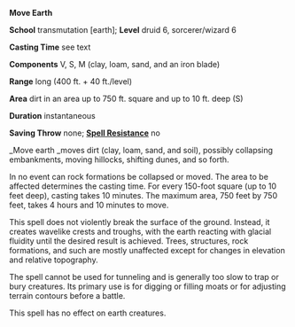  **Move Earth**

**School** transmutation [earth]; **Level** druid 6, sorcerer/wizard 6

**Casting Time** see text

**Components** V, S, M (clay, loam, sand, and an iron blade)

**Range** long (400 ft. + 40 ft./level)

**Area** dirt in an area up to 750 ft. square and up to 10 ft. deep (S)

**Duration** instantaneous

**Saving Throw** none; **[Spell Resistance](../glossary#_spell-resistance)** no

_Move earth _moves dirt (clay, loam, sand, and soil), possibly collapsing embankments, moving hillocks, shifting dunes, and so forth.

In no event can rock formations be collapsed or moved. The area to be affected determines the casting time. For every 150-foot square (up to 10 feet deep), casting takes 10 minutes. The maximum area, 750 feet by 750 feet, takes 4 hours and 10 minutes to move.

This spell does not violently break the surface of the ground. Instead, it creates wavelike crests and troughs, with the earth reacting with glacial fluidity until the desired result is achieved. Trees, structures, rock formations, and such are mostly unaffected except for changes in elevation and relative topography.

The spell cannot be used for tunneling and is generally too slow to trap or bury creatures. Its primary use is for digging or filling moats or for adjusting terrain contours before a battle.

This spell has no effect on earth creatures.

